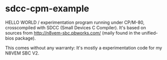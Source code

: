 sdcc-cpm-example
================

HELLO WORLD / experimentation program running under CP/M-80, crosscompiled with SDCC (Small Devices C Compiler).
It's based on sources from http://n8vem-sbc.pbworks.com/ (maily found in the unified-bios package).

This comes without any warranty: It's mostly a experimentation code for my N8VEM SBC V2.

